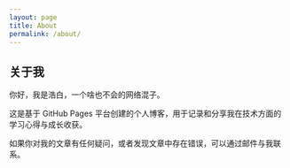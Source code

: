 ```yaml
---
layout: page
title: About
permalink: /about/
---
```


## 关于我

你好，我是浩白，一个啥也不会的网络混子。

这是基于 GitHub Pages 平台创建的个人博客，用于记录和分享我在技术方面的学习心得与成长收获。

如果你对我的文章有任何疑问，或者发现文章中存在错误，可以通过邮件与我联系。

